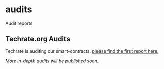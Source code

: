 # audits
Audit reports

## Techrate.org Audits
Techrate is auditing our smart-contracts.
[please find the first report here.](https://github.com/UNIFARM-IO/audits/blob/main/Unifarm%20Quick%20Check.pdf)

_More in-depth audits will be published soon._
